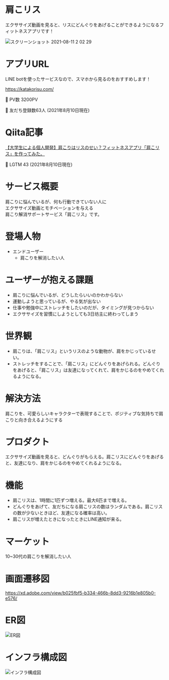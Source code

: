 # 肩こリス
エクササイズ動画を見ると、リスにどんぐりをあげることができるようになるフィットネスアプリです！

![スクリーンショット 2021-08-11 2 02 29](https://user-images.githubusercontent.com/77534629/128902827-83bff537-5030-498b-914f-20c00c354621.png)


# アプリURL
LINE botを使ったサービスなので、スマホから見るのをおすすめします！

https://katakorisu.com/

🌷 PV数 3200PV 

🌷 友だち登録数63人
(2021年8月10日現在)

# Qiita記事
[【大学生による個人開発】肩こりはリスのせい？フィットネスアプリ「肩こリス」を作ってみた。](https://qiita.com/koshiro54600/items/9da9bfe9d66eab8862a0)

🌷 LGTM 43
(2021年8月10日現在)

# サービス概要
肩こりに悩んでいるが、何も行動できていない人に<br>
エクササイズ動画とモチベーションを与える<br>
肩こり解消サポートサービス「肩こリス」です。

# 登場人物
- エンドユーザー
  - 肩こりを解消したい人

# ユーザーが抱える課題
- 肩こりに悩んでいるが、どうしたらいいのかわからない
- 運動しようと思っているが、やる気が出ない
- 仕事や勉強中にストレッチをしたいのだが、タイミングが見つからない
- エクササイズを習慣にしようとしても3日坊主に終わってしまう

# 世界観
- 肩こりは、「肩こリス」というリスのような動物が、肩をかじっているせい。
- ストレッチをすることで、「肩こリス」にどんぐりをあげられる。どんぐりをあげると、「肩こリス」は友達になってくれて、肩をかじるのをやめてくれるようになる。

# 解決方法
肩こりを、可愛らしいキャラクターで表現することで、ポジティブな気持ちで肩こりと向き合えるようにする

# プロダクト
エクササイズ動画を見ると、どんぐりがもらえる。肩こリスにどんぐりをあげると、友達になり、肩をかじるのをやめてくれるようになる。

# 機能
- 肩こリスは、1時間に1匹ずつ増える。最大6匹まで増える。
- どんぐりをあげて、友だちになる肩こリスの数はランダムである。肩こリスの数が少ないときほど、友達になる確率は高い。
- 肩こリスが増えたときになったときにLINE通知が来る。

# マーケット
10~30代の肩こりを解消したい人

# 画面遷移図
https://xd.adobe.com/view/b025fbf5-b334-466b-8dd3-9216b1e805b0-e576/

# ER図
![ER図](https://user-images.githubusercontent.com/77534629/128905781-a12046f1-f869-4a94-936a-6a8c8bf80272.png)

# インフラ構成図
![インフラ構成図](https://user-images.githubusercontent.com/77534629/128905820-9984c7ec-1d04-464d-9a7a-19cbe6b652e6.png)
